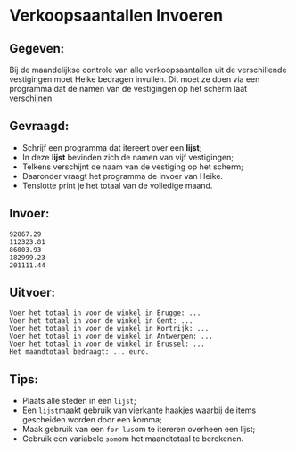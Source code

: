 # Verkoopsaantallen Invoeren

## Gegeven: 
Bij de maandelijkse controle van alle verkoopsaantallen uit de verschillende vestigingen moet Heike bedragen invullen. 
Dit moet ze doen via een programma dat de namen van de vestigingen op het scherm laat verschijnen. 

## Gevraagd: 
* Schrijf een programma dat itereert over een **lijst**; 
* In deze **lijst** bevinden zich de namen van vijf vestigingen; 
* Telkens verschijnt de naam van de vestiging op het scherm; 
* Daaronder vraagt het programma de invoer van Heike. 
* Tenslotte print je het totaal van de volledige maand. 

## Invoer: 
```
92867.29
112323.81
86003.93
182999.23
201111.44
```

## Uitvoer: 
```
Voer het totaal in voor de winkel in Brugge: ...
Voer het totaal in voor de winkel in Gent: ...
Voer het totaal in voor de winkel in Kortrijk: ...
Voer het totaal in voor de winkel in Antwerpen: ...
Voer het totaal in voor de winkel in Brussel: ...
Het maandtotaal bedraagt: ... euro.

```

## Tips: 
* Plaats alle steden in een `lijst`;
* Een `lijst`maakt gebruik van vierkante haakjes waarbij de items gescheiden worden door een komma; 
* Maak gebruik van een `for-lus`om te itereren overheen een lijst; 
* Gebruik een variabele `som`om het maandtotaal te berekenen. 